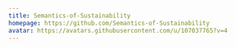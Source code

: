 ```yaml
---
title: Semantics-of-Sustainability
homepage: https://github.com/Semantics-of-Sustainability
avatar: https://avatars.githubusercontent.com/u/107037765?v=4
---
```


    